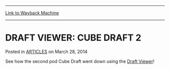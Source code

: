 
---
[Link to Wayback Machine](https://web.archive.org/web/20160923033136/http://magic.wizards.com/en/articles/archive/draft-viewer-cube-draft-2-2014-03-28)

[_metadata_:description]:- "See how the second pod Cube Draft went down using the Draft Viewer!"
[_metadata_:generator]:- "Drupal 7 (http://drupal.org)"
[_metadata_:node]:- "162931"
[_metadata_:publish_date]:- "2014-03-28"
[_metadata_:source]:- "div-main-content"
[_metadata_:title]:- "DRAFT VIEWER: CUBE DRAFT 2"
[_metadata_:wayback_capture_timestamp]:- "2016-09-23 03:31:36"
[_metadata_:wayback_raw_url]:- "https://web.archive.org/web/20160923033136id_/http://magic.wizards.com/en/articles/archive/draft-viewer-cube-draft-2-2014-03-28"
[_metadata_:wayback_url]:- "http://magic.wizards.com/en/articles/archive/draft-viewer-cube-draft-2-2014-03-28"
---


DRAFT VIEWER: CUBE DRAFT 2
==========================



 Posted in [ARTICLES](/en/articles)
 on March 28, 2014 










See how the second pod Cube Draft went down using the [Draft Viewer](http://gatherer.wizards.com/magic/draftools/draftviewer.asp?draftid=mtgochamp2013_2)!







